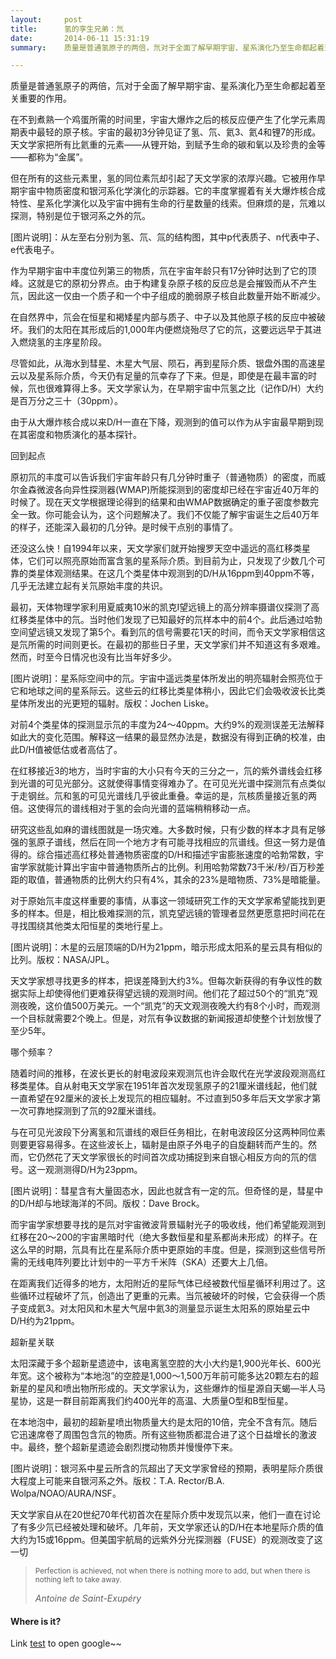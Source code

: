 ```yaml
---
layout:     post
title:      氢的孪生兄弟：氘
date:       2014-06-11 15:31:19
summary:    质量是普通氢原子的两倍，氘对于全面了解早期宇宙、星系演化乃至生命都起着至关重要的作用。在不到煮熟一个鸡蛋所需的时间里，宇宙大爆炸之后的核反应便产生了化学元素周期表中最轻的原子核。宇宙的最初3分钟见证了氢、氘、氦3、氦4和锂7的形成。天文学家把所有比氦重的元素——从锂开始，到赋予生命的碳和氧以及珍贵的金等——都称为“金属”。但在所有的这些元素里，氢的同位素氘却引起了天文学家的浓厚兴趣。它被用作早期宇宙中物质密度和银河系化学演化的示踪器。它的丰度掌握着有关大爆炸核合成特性、星系化学演化以及宇宙中拥有生命的行星数量的线索。但麻烦的是，氘难以探测，特别是位于银河系之外的氘。

---
```


质量是普通氢原子的两倍，氘对于全面了解早期宇宙、星系演化乃至生命都起着至关重要的作用。

在不到煮熟一个鸡蛋所需的时间里，宇宙大爆炸之后的核反应便产生了化学元素周期表中最轻的原子核。宇宙的最初3分钟见证了氢、氘、氦3、氦4和锂7的形成。天文学家把所有比氦重的元素——从锂开始，到赋予生命的碳和氧以及珍贵的金等——都称为“金属”。

但在所有的这些元素里，氢的同位素氘却引起了天文学家的浓厚兴趣。它被用作早期宇宙中物质密度和银河系化学演化的示踪器。它的丰度掌握着有关大爆炸核合成特性、星系化学演化以及宇宙中拥有生命的行星数量的线索。但麻烦的是，氘难以探测，特别是位于银河系之外的氘。


[图片说明]：从左至右分别为氢、氘、氚的结构图，其中p代表质子、n代表中子、e代表电子。

作为早期宇宙中丰度位列第三的物质，氘在宇宙年龄只有17分钟时达到了它的顶峰。这就是它的原初分界点。由于构建复杂原子核的反应总是会摧毁而从不产生氘，因此这一仅由一个质子和一个中子组成的脆弱原子核自此数量开始不断减少。

在自然界中，氘会在恒星和褐矮星内部与质子、中子以及其他原子核的反应中被破坏。我们的太阳在其形成后的1,000年内便燃烧殆尽了它的氘，这要远远早于其进入燃烧氢的主序星阶段。

尽管如此，从海水到彗星、木星大气层、陨石，再到星际介质、银盘外围的高速星云以及星系际介质，今天仍有足量的氘幸存了下来。但是，即使是在最丰富的时候，氘也很难算得上多。天文学家认为，在早期宇宙中氘氢之比（记作D/H）大约是百万分之三十（30ppm）。

由于从大爆炸核合成以来D/H一直在下降，观测到的值可以作为从宇宙最早期到现在其密度和物质演化的基本探针。

回到起点

原初氘的丰度可以告诉我们宇宙年龄只有几分钟时重子（普通物质）的密度，而威尔金森微波各向异性探测器(WMAP)所能探测到的密度却已经在宇宙近40万年的时候了。现在天文学根据理论得到的结果和由WMAP数据确定的重子密度参数完全一致。你可能会认为，这个问题解决了。我们不仅能了解宇宙诞生之后40万年的样子，还能深入最初的几分钟。是时候干点别的事情了。

还没这么快！自1994年以来，天文学家们就开始搜罗天空中遥远的高红移类星体，它们可以照亮原始而富含氢的星系际介质。到目前为止，只发现了少数几个可靠的类星体观测结果。在这几个类星体中观测到的D/H从16ppm到40ppm不等，几乎无法建立起有关氘原始丰度的共识。

最初，天体物理学家利用夏威夷10米的凯克I望远镜上的高分辨率摄谱仪探测了高红移类星体中的氘。当时他们发现了已知最好的氘样本中的前4个。此后通过哈勃空间望远镜又发现了第5个。看到氘的信号需要花1天的时间，而令天文学家相信这是氘所需的时间则更长。在最初的那些日子里，天文学家们并不知道这有多艰难。然而，时至今日情况也没有比当年好多少。


[图片说明]：星系际空间中的氘。宇宙中遥远类星体所发出的明亮辐射会照亮位于它和地球之间的星系际云。这些云的红移比类星体稍小，因此它们会吸收波长比类星体所发出的光更短的辐射。版权：Jochen Liske。

对前4个类星体的探测显示氘的丰度为24～40ppm。大约9%的观测误差无法解释如此大的变化范围。解释这一结果的最显然办法是，数据没有得到正确的校准，由此D/H值被低估或者高估了。

在红移接近3的地方，当时宇宙的大小只有今天的三分之一，氘的紫外谱线会红移到光谱的可见光部分。这就使得事情变得难办了。在可见光光谱中探测氘有点类似于走钢丝。氘和氢的可见光谱线几乎彼此重叠。幸运的是，氘核质量接近氢的两倍。这使得氘的谱线相对于氢的会向光谱的蓝端稍稍移动一点。

研究这些乱如麻的谱线图就是一场灾难。大多数时候，只有少数的样本才具有足够强的氢原子谱线，然后在同一个地方才有可能寻找相应的氘谱线。但这一努力是值得的。综合描述高红移处普通物质密度的D/H和描述宇宙膨胀速度的哈勃常数，宇宙学家就能计算出宇宙中普通物质所占的比例。利用哈勃常数73千米/秒/百万秒差距的取值，普通物质的比例大约只有4%，其余的23%是暗物质、73%是暗能量。

对于原始氘丰度这样重要的事情，从事这一领域研究工作的天文学家希望能找到更多的样本。但是，相比极难探测的氘，凯克望远镜的管理者显然更愿意把时间花在寻找围绕其他类太阳恒星的类地行星上。


[图片说明]：木星的云层顶端的D/H为21ppm，暗示形成太阳系的星云具有相似的比列。版权：NASA/JPL。

天文学家想寻找更多的样本，把误差降到大约3%。但每次新获得的有争议性的数据实际上却使得他们更难获得望远镜的观测时间。他们花了超过50个的“凯克”观测夜晚，这价值500万美元。一个“凯克”的天文观测夜晚大约有8个小时，而观测一个目标就需要2个晚上。但是，对氘有争议数据的新闻报道却使整个计划放慢了至少5年。

哪个频率？

随着时间的推移，在波长更长的射电波段来观测氘也许会取代在光学波段观测高红移类星体。自从射电天文学家在1951年首次发现氢原子的21厘米谱线起，他们就一直希望在92厘米的波长上发现氘的相应辐射。不过直到50多年后天文学家才第一次可靠地探测到了氘的92厘米谱线。

与在可见光波段下分离氢和氘谱线的艰巨任务相比，在射电波段区分这两种同位素则要更容易得多。在这些波长上，辐射是由原子外电子的自旋翻转而产生的。然而，它仍然花了天文学家很长的时间首次成功捕捉到来自银心相反方向的氘的信号。这一观测测得D/H为23ppm。


[图片说明]：彗星含有大量固态水，因此也就含有一定的氘。但奇怪的是，彗星中的D/H却与地球海洋的不同。版权：Dave Brock。

而宇宙学家想要寻找的是氘对宇宙微波背景辐射光子的吸收线，他们希望能观测到红移在20～200的宇宙黑暗时代（绝大多数恒星和星系都尚未形成）的样子。在这么早的时期，氘具有比在星系际介质中更原始的丰度。但是，探测到这些信号所需的无线电阵列要比计划中的一平方千米阵（SKA）还要大上几倍。

在距离我们近得多的地方，太阳附近的星际气体已经被数代恒星循环利用过了。这些循环过程破坏了氘，创造出了更重的元素。当氘被破坏的时候，它会获得一个质子变成氦3。对太阳风和木星大气层中氦3的测量显示诞生太阳系的原始星云中D/H约为21ppm。

超新星关联

太阳深藏于多个超新星遗迹中，该电离氢空腔的大小大约是1,900光年长、600光年宽。这个被称为“本地泡”的空腔是1,000～1,500万年前可能多达20颗左右的超新星的星风和喷出物所形成的。天文学家认为，这些爆炸的恒星源自天蝎—半人马星协，这是一群目前距离我们约400光年的高温、大质量O型和B型恒星。

在本地泡中，最初的超新星喷出物质量大约是太阳的10倍，完全不含有氘。随后它迅速席卷了周围包含氘的物质。所有这些物质都混合进了这个日益增长的激波中。最终，整个超新星遗迹会剧烈搅动物质并慢慢停下来。


[图片说明]：银河系中星云所含的氘超出了天文学家曾经的预期，表明星际介质很大程度上可能来自银河系之外。版权：T.A. Rector/B.A. Wolpa/NOAO/AURA/NSF。

天文学家自从在20世纪70年代初首次在星际介质中发现氘以来，他们一直在讨论了有多少氘已经被处理和破坏。几年前，天文学家还认的D/H在本地星际介质的值大约为15或16ppm。但美国宇航局的远紫外分光探测器（FUSE）的观测改变了这一切
<blockquote>
  <p>
  <small>Perfection is achieved, not when there is nothing more to add, but when there is nothing left to take away.</small>
  </p>
 <footer><cite title="Antoine de Saint-Exupéry">Antoine de Saint-Exupéry</cite></footer>
</blockquote>

#### Where is it?

Link [test](https://google.com) to open google~~

